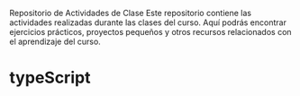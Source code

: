 Repositorio de Actividades de Clase
Este repositorio contiene las actividades realizadas durante las clases del curso. Aquí podrás encontrar ejercicios prácticos, proyectos pequeños y otros recursos relacionados con el aprendizaje del curso.
# typeScript
